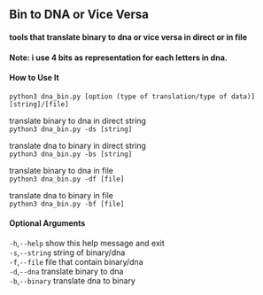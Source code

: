 ## Bin to DNA or Vice Versa <br>

#### tools that translate binary to dna or vice versa in direct or in file <br>

#### Note: i use 4 bits as representation for each letters in dna. <br>

#### How to Use It <br>
``` python3 dna_bin.py [option (type of translation/type of data)] [string]/[file] ```

translate binary to dna in direct string <br>
``` python3 dna_bin.py -ds [string] ```

translate dna to binary in direct string <br>
``` python3 dna_bin.py -bs [string] ```

translate binary to dna in file <br>
``` python3 dna_bin.py -df [file] ```

translate dna to binary in file <br>
``` python3 dna_bin.py -bf [file] ```

#### Optional Arguments <br>

```-h```,```--help```         show this help message and exit <br>
```-s```,```--string```       string of binary/dna <br>
```-f```,```--file```         file that contain binary/dna <br>
```-d```,```--dna```          translate binary to dna <br>
```-b```,```--binary```       translate dna to binary <br>
